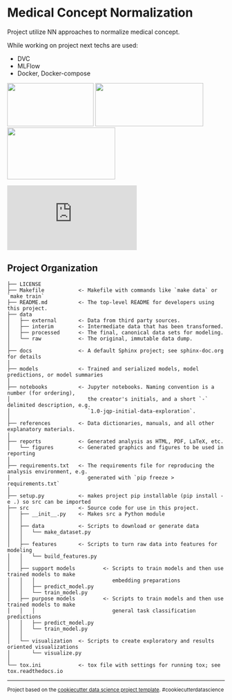 Medical Concept Normalization
==============================

Project utilize NN approaches to normalize medical concept.

While working on project next techs are used:
- DVC
- MLFlow
- Docker, Docker-compose


<img src="https://repository-images.githubusercontent.com/83878269/a5c64400-8fdd-11ea-9851-ec57bc168db5" width="200" height="100">

<img src="https://www.mlflow.org/docs/latest/_static/MLflow-logo-final-black.png" width="250" height="100">

<img src="https://quintagroup.com/cms/technology/Images/docker-compose-button.jpg" width="250" height="120">

![PROJECT ARCHITECTURE](https://github.com/AlexKay28/MedConcNorm/blob/main/reports/MagistryProject_normalization.pdf)

Project Organization
------------

    ├── LICENSE
    ├── Makefile           <- Makefile with commands like `make data` or `make train`
    ├── README.md          <- The top-level README for developers using this project.
    ├── data
    │   ├── external       <- Data from third party sources.
    │   ├── interim        <- Intermediate data that has been transformed.
    │   ├── processed      <- The final, canonical data sets for modeling.
    │   └── raw            <- The original, immutable data dump.
    │
    ├── docs               <- A default Sphinx project; see sphinx-doc.org for details
    │
    ├── models             <- Trained and serialized models, model predictions, or model summaries
    │
    ├── notebooks          <- Jupyter notebooks. Naming convention is a number (for ordering),
    │                         the creator's initials, and a short `-` delimited description, e.g.
    │                         `1.0-jqp-initial-data-exploration`.
    │
    ├── references         <- Data dictionaries, manuals, and all other explanatory materials.
    │
    ├── reports            <- Generated analysis as HTML, PDF, LaTeX, etc.
    │   └── figures        <- Generated graphics and figures to be used in reporting
    │
    ├── requirements.txt   <- The requirements file for reproducing the analysis environment, e.g.
    │                         generated with `pip freeze > requirements.txt`
    │
    ├── setup.py           <- makes project pip installable (pip install -e .) so src can be imported
    ├── src                <- Source code for use in this project.
    │   ├── __init__.py    <- Makes src a Python module
    │   │
    │   ├── data           <- Scripts to download or generate data
    │   │   └── make_dataset.py
    │   │
    │   ├── features       <- Scripts to turn raw data into features for modeling
    │   │   └── build_features.py
    │   │
    │   ├── support models         <- Scripts to train models and then use trained models to make
    │   │   │                         embedding preparations
    │   │   ├── predict_model.py
    │   │   └── train_model.py
    │   ├── purpose models         <- Scripts to train models and then use trained models to make
    │   │   │                         general task classification predictions
    │   │   ├── predict_model.py
    │   │   └── train_model.py
    │   │
    │   └── visualization  <- Scripts to create exploratory and results oriented visualizations
    │       └── visualize.py
    │
    └── tox.ini            <- tox file with settings for running tox; see tox.readthedocs.io


--------

<p><small>Project based on the <a target="_blank" href="https://drivendata.github.io/cookiecutter-data-science/">cookiecutter data science project template</a>. #cookiecutterdatascience</small></p>
